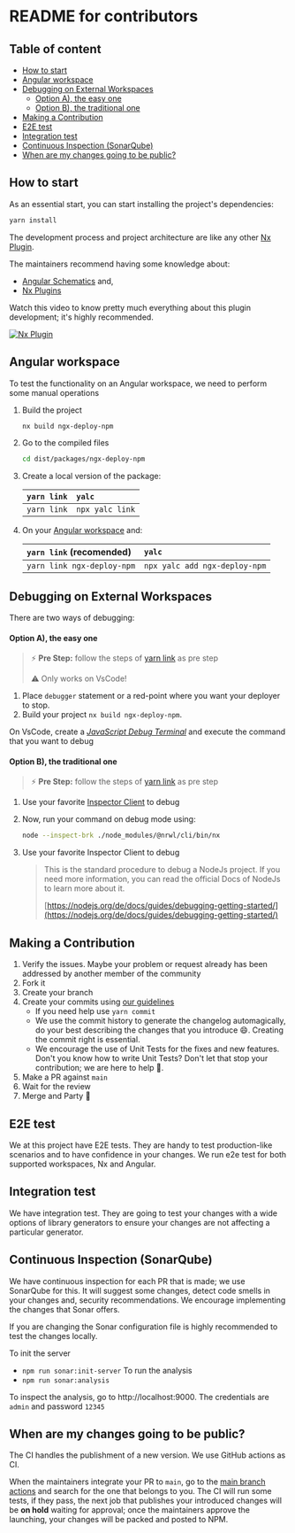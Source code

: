 # README for contributors <!-- omit in toc -->

## Table of content <!-- omit in toc -->

- [How to start](#how-to-start)
- [Angular workspace](#angular-workspace)
- [Debugging on External Workspaces](#debugging-on-external-workspaces)
  - [Option A), the easy one](#option-a-the-easy-one)
  - [Option B), the traditional one](#option-b-the-traditional-one)
- [Making a Contribution](#making-a-contribution)
- [E2E test](#e2e-test)
- [Integration test](#integration-test)
- [Continuous Inspection (SonarQube)](#continuous-inspection-sonarqube)
- [When are my changes going to be public?](#when-are-my-changes-going-to-be-public)

## How to start

As an essential start, you can start installing the project's dependencies:

```bash
yarn install
```

The development process and project architecture are like any other [Nx Plugin](https://nx.dev/l/a/core-concepts/nx-devkit).

The maintainers recommend having some knowledge about:

- [Angular Schematics](https://angular.io/guide/schematics) and,
- [Nx Plugins](https://nx.dev/l/n/nx-plugin/overview)

Watch this video to know pretty much everything about this plugin development; it's highly recommended.

[![Nx Plugin](https://img.youtube.com/vi/fC1-4fAZDP4/0.jpg)](https://www.youtube.com/embed/fC1-4fAZDP4?start=40&end=182)

## Angular workspace

To test the functionality on an Angular workspace, we need to perform some manual operations

1. Build the project

   ```bash
   nx build ngx-deploy-npm
   ```

2. Go to the compiled files

   ```bash
   cd dist/packages/ngx-deploy-npm
   ```

3. Create a local version of the package:

   | `yarn link` | `yalc`          |
   | :---------- | :-------------- |
   | `yarn link` | `npx yalc link` |

4. On your [Angular workspace](https://angular.io/cli/new) and:

   | `yarn link` (recomended)   | `yalc`                        |
   | :------------------------- | :---------------------------- |
   | `yarn link ngx-deploy-npm` | `npx yalc add ngx-deploy-npm` |

## Debugging on External Workspaces

There are two ways of debugging:

#### Option A), the easy one

> ⚡ **Pre Step:** follow the steps of [yarn link](###angular-workspace) as pre step
>
> ⚠️ Only works on VsCode!

1. Place `debugger` statement or a red-point where you want your deployer to stop.
2. Build your project `nx build ngx-deploy-npm`.

On VsCode, create a [_JavaScript Debug Terminal_](https://code.visualstudio.com/docs/nodejs/nodejs-debugging#_javascript-debug-terminal) and execute the command that you want to debug

#### Option B), the traditional one

> ⚡ **Pre Step:** follow the steps of [yarn link](###angular-workspace) as pre step

1. Use your favorite [Inspector Client](https://nodejs.org/de/docs/guides/debugging-getting-started/#inspector-clients) to debug

2. Now, run your command on debug mode using:

   ```bash
   node --inspect-brk ./node_modules/@nrwl/cli/bin/nx
   ```

3. Use your favorite Inspector Client to debug

   > This is the standard procedure to debug a NodeJs project. If you need more information, you can read the official Docs of NodeJs to learn more about it.
   >
   > [https://nodejs.org/de/docs/guides/debugging-getting-started/](https://nodejs.org/de/docs/guides/debugging-getting-started/)

## Making a Contribution

1. Verify the issues. Maybe your problem or request already has been addressed by another member of the community
2. Fork it
3. Create your branch
4. Create your commits using [our guidelines](https://www.conventionalcommits.org/en/v1.0.0/)
   - If you need help use `yarn commit`
   - We use the commit history to generate the changelog automagically, do your best describing the changes that you introduce 😄. Creating the commit right is essential.
   - We encourage the use of Unit Tests for the fixes and new features. Don't you know how to write Unit Tests? Don't let that stop your contribution; we are here to help 👋.
5. Make a PR against `main`
6. Wait for the review
7. Merge and Party 🎉

## E2E test

We at this project have E2E tests. They are handy to test production-like scenarios and to have confidence in your changes. We run e2e test for both supported workspaces, Nx and Angular.

## Integration test

We have integration test. They are going to test your changes with a wide options of library generators to ensure your changes are not affecting a particular generator.

## Continuous Inspection (SonarQube)

We have continuous inspection for each PR that is made; we use SonarQube for this. It will suggest some changes, detect code smells in your changes and, security recommendations. We encourage implementing the changes that Sonar offers.

If you are changing the Sonar configuration file is highly recommended to test the changes locally.

To init the server

- `npm run sonar:init-server`
  To run the analysis
- `npm run sonar:analysis`

To inspect the analysis, go to http://localhost:9000. The credentials are `admin` and password `12345`

## When are my changes going to be public?

The CI handles the publishment of a new version. We use GitHub actions as CI.

When the maintainers integrate your PR to `main`, go to the [main branch actions](https://github.com/bikecoders/ngx-deploy-npm/actions/workflows/publishment.yml) and search for the one that belongs to you. The CI will run some tests, if they pass, the next job that publishes your introduced changes will be **on hold** waiting for approval; once the maintainers approve the launching, your changes will be packed and posted to NPM.
